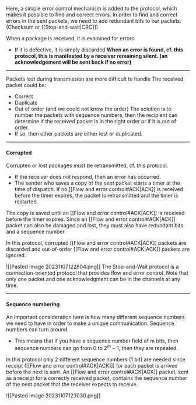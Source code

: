 Here, a simple error control mechanism is added to the protocol, which makes it possible to find and correct errors. In order to find and correct errors in the sent packets, we need to add redundant bits to our packets. (Checksum or [[Stop-and-wait|CRC]]) 

When a package is received, it is examined for errors 
* If it is defective, it is simply discarded 
**When an error is found, cf. this protocol, this is manifested by a receiver remaining silent. (an acknowledgement will be sent back if no error)**

***
Packets lost during transmission are more difficult to handle
The received packet could be:
* Correct
* Duplicate
* Out of order (and we could not know the order)
The solution is to number the packets with sequence numbers, then the recipient can determine if the received packet is in the right order or if it is out of order.
* If so, then other packets are either lost or duplicated.

***
#### Corrupted
Corrupted or lost packages must be retransmitted, cf. this protocol.
* If the receiver does not respond, then an error has occurred.
* The sender who saves a copy of the sent packet starts a timer at the time of dispatch.
If no [[Flow and error control#ACK|ACK]] is received before the timer expires, the packet is retransmitted and the timer is restarted.

The copy is saved until an [[Flow and error control#ACK|ACK]] is received before the timer expires. Since an [[Flow and error control#ACK|ACK]] packet can also be damaged and lost, they must also have redundant bits and a sequence number. 

In this protocol, corrupted [[Flow and error control#ACK|ACK]] packets are discarded and out-of-order [[Flow and error control#ACK|ACK]] packets are ignored.

![[Pasted image 20231107122804.png]]
The Stop-and-Wait protocol is a connection-oriented protocol that provides flow and error control. Note that only one packet and one acknowledgment can be in the channels at any time.

***
#### Sequence numbering
An important consideration here is how many different sequence numbers we need to have in order to make a unique communication.
Sequence numbers can turn around.
* This means that if you have a sequence number field of m bits, then sequence numbers can go from 0 to $2^m-1$, then they are repeated.

In this protocol only 2 different sequence numbers (1 bit) are needed since receipt ([[Flow and error control#ACK|ACK]]) for each packet is arrived before the next is sent. An [[Flow and error control#ACK|ACK]] packet, sent as a receipt for a correctly received packet, contains the sequence number of the next packet that the receiver expects to receive.

![[Pasted image 20231107123030.png]]
